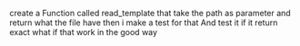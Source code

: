 create a  Function called read_template that take the path as parameter and return what the file have then i make a test for that 
And test it if it return exact what if that work in the good way 